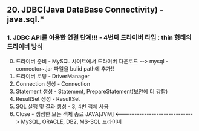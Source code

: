 ## 20. JDBC(Java DataBase Connectivity) - java.sql.*

### 1. JDBC API를 이용한 연결 단계!!! - 4번째 드라이버 타입 : thin 형태의 드라이버 방식
0. 드라이버 준비 - MySQL 사이트에서 드라이버 다운로드
	--> mysql -connector~.jar 파일을 bulid path에 추가!!
1. 드라이버 로딩 - DriverManager
2. Connection 생성 - Connection
3. Statement 생성 - Statement, PrepareStatement(보안에 더 강함)
4. ResultSet 생성 - ResultSet
5. SQL 실행 및 결과 생성 - 3, 4번 객체 사용
6. Close - 생성한 모든 객체 종료
		JAVA[JVM]	<----------------------------->	  MySQL, ORACLE, DB2, MS-SQL
								드라이버